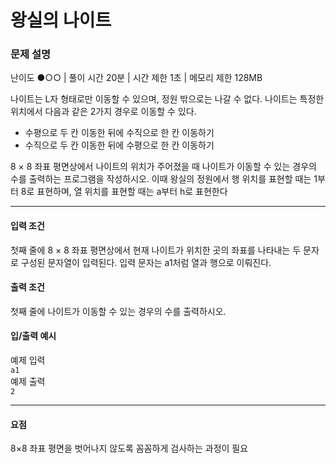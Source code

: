 # 왕실의 나이트

### 문제 설명
난이도 ●○○ | 풀이 시간 20분 | 시간 제한 1초 | 메모리 제한 128MB

나이트는 L자 형태로만 이동할 수 있으며, 정원 밖으로는 나갈 수 없다. 나이트는 특정한 위치에서 다음과 같은 2가지 경우로 이동할 수 있다.

<ul>
  <li>수평으로 두 칸 이동한 뒤에 수직으로 한 칸 이동하기</li>
  <li>수직으로 두 칸 이동한 뒤에 수평으로 한 칸 이동하기</li>
</ul>

8 × 8 좌표 평면상에서 나이트의 위치가 주어졌을 때 나이트가 이동할 수 있는 경우의 수를 출력하는 프로그램을 작성하시오. 이때 왕실의 정원에서 행 위치를 표현할 때는 1부터 8로 표현하며, 열 위치를 표현할 때는 a부터 h로 표현한다

<hr>

<h4>입력 조건</h4>

첫째 줄에 8 × 8 좌표 평면상에서 현재 나이트가 위치한 곳의 좌표를 나타내는 두 문자로 구성된 문자열이 입력된다. 입력 문자는 a1처럼 열과 행으로 이뤄진다.

<h4>출력 조건</h4>

첫째 줄에 나이트가 이동할 수 있는 경우의 수를 출력하시오.

<h4>입/출력 예시</h4>

예제 입력</br>
<code>a1</code></br>
예제 출력</br>
<code>2</code></br>

<hr>

<h4>요점</h4>

8×8 좌표 평면을 벗어나지 않도록 꼼꼼하게 검사하는 과정이 필요
